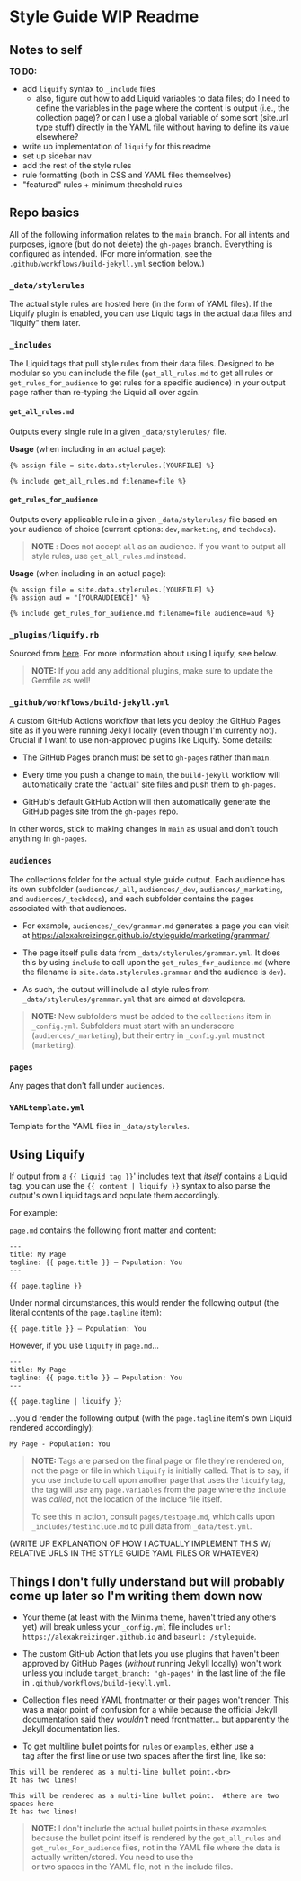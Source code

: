 # Style Guide WIP Readme

## Notes to self

**TO DO:** 
* add `liquify` syntax to `_include` files
    * also, figure out how to add Liquid variables to data files; do I need to define the variables in the page where the content is output (i.e., the collection page)? or can I use a global variable of some sort (site.url type stuff) directly in the YAML file without having to define its value elsewhere?
* write up implementation of `liquify` for this readme 
* set up sidebar nav
* add the rest of the style rules
* rule formatting (both in CSS and YAML files themselves)
* "featured" rules + minimum threshold rules

## Repo basics

All of the following information relates to the `main` branch. For all intents and purposes, ignore (but do not delete) the `gh-pages` branch. Everything is configured as intended. (For more information, see the `.github/workflows/build-jekyll.yml` section below.)

### `_data/stylerules`

The actual style rules are hosted here (in the form of YAML files). If the Liquify plugin is enabled, you can use Liquid tags in the actual data files and "liquify" them later.

### `_includes`

The Liquid tags that pull style rules from their data files. Designed to be modular so you can include the file (`get_all_rules.md` to get all rules or `get_rules_for_audience` to get rules for a specific audience) in your output page rather than re-typing the Liquid all over again.
    
#### `get_all_rules.md`
Outputs every single rule in a given `_data/stylerules/` file. 
    
**Usage** (when including in an actual page):
``` 
{% assign file = site.data.stylerules.[YOURFILE] %}

{% include get_all_rules.md filename=file %}
```

#### `get_rules_for_audience`
Outputs every applicable rule in a given `_data/stylerules/` file based on your audience of choice (current options: `dev`, `marketing`, and `techdocs`). 

> **NOTE** : Does not accept `all` as an audience. If you want to output all style rules, use `get_all_rules.md` instead.

**Usage** (when including in an actual page):
```
{% assign file = site.data.stylerules.[YOURFILE] %}
{% assign aud = "[YOURAUDIENCE]" %}

{% include get_rules_for_audience.md filename=file audience=aud %}
```             
### `_plugins/liquify.rb`

Sourced from [here](https://github.com/vividh/liquify). For more information about using Liquify, see below. 

> **NOTE:** If you add any additional plugins, make sure to update the Gemfile as well!

### `_github/workflows/build-jekyll.yml`

A custom GitHub Actions workflow that lets you deploy the GitHub Pages site as if you were running Jekyll locally (even though I'm currently not). Crucial if I want to use non-approved plugins like Liquify. Some details:

* The GitHub Pages branch must be set to `gh-pages` rather than `main`. 

* Every time you push a change to `main`, the `build-jekyll` workflow will automatically crate the "actual" site files and push them to `gh-pages`.

* GitHub's default GitHub Action will then automatically generate the GitHub pages site from the `gh-pages` repo.

In other words, stick to making changes in `main` as usual and don't touch anything in `gh-pages`. 

### `audiences`

The collections folder for the actual style guide output. Each audience has its own subfolder (`audiences/_all`, `audiences/_dev`, `audiences/_marketing`, and `audiences/_techdocs`), and each subfolder contains the pages associated with that audiences.

* For example, `audiences/_dev/grammar.md` generates a page you can visit at https://alexakreizinger.github.io/styleguide/marketing/grammar/. 

* The page itself pulls data from `_data/stylerules/grammar.yml`. It does this by using `include` to call upon the `get_rules_for_audience.md` (where the filename is `site.data.stylerules.grammar` and the audience is `dev`).

* As such, the output will include all style rules from `_data/stylerules/grammar.yml` that are aimed at developers.

> **NOTE:** New subfolders must be added to the `collections` item in `_config.yml`. Subfolders must start with an underscore (`audiences/_marketing`), but their entry in `_config.yml` must not (`marketing`).

### `pages`

Any pages that don't fall under `audiences`. 

### `YAMLtemplate.yml`

Template for the YAML files in `_data/stylerules`.

## Using Liquify

If output from a `{{ Liquid tag }}`' includes text that *itself* contains a Liquid tag, you can use the `{{ content | liquify }}` syntax to also parse the output's own Liquid tags and populate them accordingly.

For example:

`page.md` contains the following front matter and content:

```
---
title: My Page
tagline: {{ page.title }} — Population: You
---

{{ page.tagline }}
```
Under normal circumstances, this would render the following output (the literal contents of the `page.tagline` item):

`{{ page.title }} — Population: You`

However, if you use `liquify` in `page.md`...
```
---
title: My Page
tagline: {{ page.title }} — Population: You
---

{{ page.tagline | liquify }}
```
...you'd render the following output (with the `page.tagline` item's own Liquid rendered accordingly):

`My Page - Population: You`

> **NOTE:** Tags are parsed on the final page or file they're rendered on, not the page or file in which `liquify` is initially called. That is to say, if you use `include` to call upon another page that uses the `liquify` tag, the tag will use any `page.variables` from the page where the `include` was *called*, not the location of the include file itself. 
>
> To see this in action, consult `pages/testpage.md`, which calls upon `_includes/testinclude.md` to pull data from `_data/test.yml`.

(WRITE UP EXPLANATION OF HOW I ACTUALLY IMPLEMENT THIS W/ RELATIVE URLS IN THE STYLE GUIDE YAML FILES OR WHATEVER)

## Things I don't fully understand but will probably come up later so I'm writing them down now

* Your theme (at least with the Minima theme, haven't tried any others yet) will break unless your `_config.yml` file includes `url: https://alexakreizinger.github.io` and `baseurl: /styleguide`.

* The custom GitHub Action that lets you use plugins that haven't been approved by GitHub Pages (*without* running Jekyll locally) won't work unless you include `target_branch: 'gh-pages'` in the last line of the file in `.github/workflows/build-jekyll.yml`.

* Collection files need YAML frontmatter or their pages won't render. This was a major point of confusion for a while because the official Jekyll documentation said they *wouldn't* need frontmatter... but apparently the Jekyll documentation lies.

* To get multiline bullet points for `rules` or `examples`, either use a <br> tag after the first line or use two spaces after the first line, like so:

```
This will be rendered as a multi-line bullet point.<br>
It has two lines!
```

```
This will be rendered as a multi-line bullet point.  #there are two spaces here
It has two lines!
```

> **NOTE:** I don't include the actual bullet points in these examples because the bullet point itself is rendered by the `get_all_rules` and `get_rules_For_audience` files, not in the YAML file where the data is actually written/stored. You need to use the <br> or two spaces in the YAML file, not in the include files.